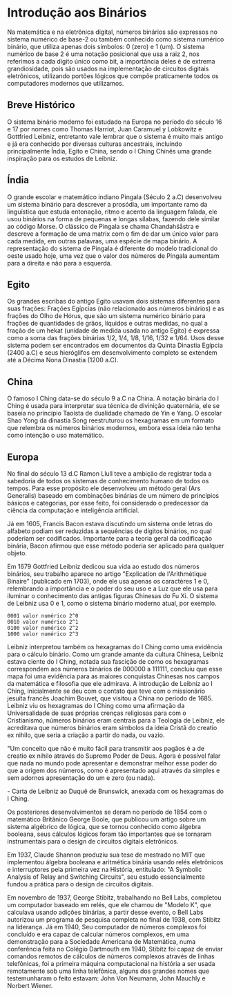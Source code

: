 # Introdução aos Binários

Na matemática e na eletrônica digital, números binários são expressos no sistema numérico de base-2 ou também conhecido como sistema numérico binário, que utiliza apenas dois símbolos: 0 (zero) e 1 (um). O sistema numérico de base 2 é uma notação posicional que usa a raiz 2, nos referimos a cada dígito único como bit, a importância deles é de extrema grandiosidade, pois são usados na implementação de circuitos digitais eletrônicos, utilizando portões lógicos que compõe praticamente todos os computadores modernos que utilizamos.

## Breve Histórico

O sistema binário moderno foi estudado na Europa no período do século 16 e 17 por nomes como Thomas Harriot, Juan Caramuel y Lobkowitz e Gottfried Leibniz, entretanto vale lembrar que o sistema é muito mais antigo e já era conhecido por diversas culturas ancestrais, incluindo principalmente Índia, Egito e China, sendo o I Ching Chinês uma grande inspiração para os estudos de Leibniz.

## Índia

O grande escolar e matemático indiano Pingala (Século 2 a.C) desenvolveu um sistema binário para descrever a prosódia, um importante ramo da linguística que estuda entonação, ritmo e acento da linguagem falada, ele usou binários na forma de pequenas e longas sílabas, fazendo dele similar ao código Morse. O clássico de Pingala se chama Chandahśāstra e descreve a formação de uma matrix com o fim de dar um único valor para cada medida, em outras palavras, uma espécie de mapa binário. A representação do sistema de Pingala é diferente do modelo tradicional do oeste usado hoje, uma vez que o valor dos números de Pingala aumentam para a direita e não para a esquerda.

## Egito

Os grandes escribas do antigo Egito usavam dois sistemas diferentes para suas frações: Frações Egípcias (não relacionado aos números binários) e as frações do Olho de Hórus, que são um sistema numérico binário para frações de quantidades de grãos, líquidos e outras medidas, no qual a fração de um hekat (unidade de medida usada no antigo Egito) é expressa como a soma das frações binárias 1/2, 1/4, 1/8, 1/16, 1/32 e 1/64. Usos desse sistema podem ser encontrados em documentos da Quinta Dinastia Egípcia (2400 a.C) e seus hieróglifos em desenvolvimento completo se extendem até a Décima Nona Dinastia (1200 a.C).

## China

O famoso I Ching data-se do século 9 a.C na China. A notação binária do I Ching é usada para interpretar sua técnica de divinição quaternária, ele se baseia no princípio Taoísta de dualidade chamado de Yin e Yang. O escolar Shao Yong da dinastia Song reestruturou os hexagramas em um formato que relembra os números binários modernos, embora essa ideia não tenha como intenção o uso matemático.

## Europa

No final do século 13 d.C Ramon Llull teve a ambição de registrar toda a sabedoria de todos os sistemas de conhecimento humano de todos os tempos. Para esse propósito ele desenvolveu um método geral (Ars Generalis) baseado em combinações binárias de um número de princípios básicos e categorias, por esse feito, foi considerado o predecessor da ciência da computação e inteligência artificial.

Já em 1605, Francis Bacon estava discutindo um sistema onde letras do alfabeto podiam ser reduzidas a sequências de dígitos binários, no qual poderiam ser codificados. Importante para a teoria geral da codificação binária, Bacon afirmou que esse método poderia ser aplicado para qualquer objeto.

Em 1679 Gottfried Leibniz dedicou sua vida ao estudo dos números binários, seu trabalho aparece no artigo "Explication de l'Arithmétique Binaire" (publicado em 1703), onde ele usa apenas os caractéres 1 e 0, relembrando a importância e o poder do seu uso e a Luz que ele usa para iluminar o conhecimento das antigas figuras Chinesas do Fu Xi. O sistema de Leibniz usa 0 e 1, como o sistema binário moderno atual, por exemplo.

```
0001 valor numérico 2^0
0010 valor numérico 2^1
0100 valor numérico 2^2
1000 valor numérico 2^3
```

Leibniz interpretou também os hexagramas do I Ching como uma evidência para o cálculo binário. Como um grande amante da cultura Chinesa, Leibniz estava ciente do I Ching, notada sua fascição de como os hexagramas correspondem aos números binários de 000000 a 111111, concluiu que esse mapa foi uma evidência para as maiores conquistas Chinesas nos campos da matemática e filosofia que ele admirava. A introdução de Leibniz ao I Ching, inicialmente se deu com o contato que teve com o missionário jesuíta francês Joachim Bouvet, que visitou a China no período de 1685. Leibniz viu os hexagramas do I Ching como uma afirmação da Universalidade de suas próprias crenças religiosas para com o Cristianismo, números binários eram centrais para a Teologia de Leibniz, ele acreditava que números binários eram símbolos da ideia Cristã do creatio ex nihilo, que seria a criação a partir do nada, ou vazio.

"Um conceito que não é muito fácil para transmitir aos pagãos é a de creatio ex nihilo através do Supremo Poder de Deus. Agora é possível falar que nada no mundo pode apresentar e demonstrar melhor esse poder do que a origem dos números, como é apresentado aqui através da simples e sem adornos apresentação do um e zero (ou nada).

\- Carta de Leibniz ao Duquê de Brunswick, anexada com os hexagramas do I Ching.

Os posteriores desenvolvimentos se deram no período de 1854 com o matemático Britânico George Boole, que publicou um artigo sobre um sistema algébrico de lógica, que se tornou conhecido como álgebra booleana, seus cálculos lógicos foram tão importantes que se tornaram instrumentais para o design de circuitos digitais eletrônicos. 

Em 1937, Claude Shannon produziu sua tese de mestrado no MIT que implementou álgebra booleana e aritmética binária usando relés eletrônicos e interruptores pela primeira vez na História, entitulado: "A Symbolic Analysis of Relay and Switching Circuits", seu estudo essencialmente fundou a prática para o design de circuitos digitais.

Em novembro de 1937, George Stibitz, trabalhando no Bell Labs, completou um computador baseado em relés, que ele chamou de "Modelo K", que calculava usando adições binárias, a partir desse evento, o Bell Labs autorizou um programa de pesquisa completa no final de 1938, com Stibitz na liderança. Já em 1940, Seu computador de números complexos foi concluído e era capaz de calcular números complexos, em uma demonstração para a Sociedade Americana de Matemática, numa conferência feita no Colégio Dartmouth em 1940, Stibitz foi capaz de enviar comandos remotos de cálculos de números complexos através de linhas telefônicas, foi a primeira máquina computacional na história a ser usada remotamente sob uma linha telefônica, alguns dos grandes nomes que testemunharam o feito estavam: John Von Neumann, John Mauchly e Norbert Wiener.

















































